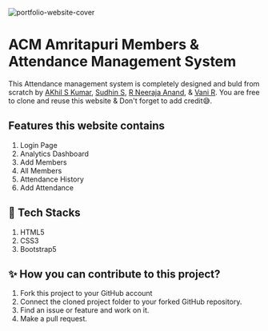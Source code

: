 ![portfolio-website-cover](https://github.com/https://github.com/ACM-Amrita-Amritapuri/ACM-Attendance-Management-System/blob/main/Screenshots/Dashboard.jpg?raw=true)

# ACM Amritapuri Members & Attendance Management System

This Attendance management system is completely designed and buld from scratch by [AKhil S Kumar](https://www.linkedin.com/in/ImAkhilSKumar), [Sudhin S](https://github.com/sudi050), [R Neeraja Anand](https://github.com/TheNeerajaAnand), & [Vani R](https://github.com/vani-909). You are free to clone and reuse this website & Don't forget to add credit😅.

## Features this website contains

1. Login Page
2. Analytics Dashboard
3. Add Members
4. All Members
5. Attendance History
6. Add Attendance

## 💽 Tech Stacks

1. HTML5
2. CSS3
3. Bootstrap5

## ✨ How you can contribute to this project?

1. Fork this project to your GitHub account
2. Connect the cloned project folder to your forked GitHub repository.
3. Find an issue or feature and work on it.
4. Make a pull request.
